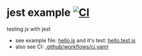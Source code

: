 # jest example [![CI](https://github.com/daggerok/jest-example/actions/workflows/ci.yaml/badge.svg)](https://github.com/daggerok/jest-example/actions/workflows/ci.yaml)
testing js with jest

* see example file: [hello.js] and it's test: [hello.test.js]
* also see CI: [.github/workflows/ci.yaml]

[hello.js]: src/hello.js
[hello.test.js]: src/hello.test.js
[.github/workflows/ci.yaml]: .github/workflows/ci.yaml
